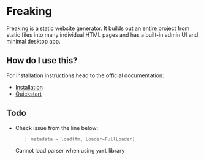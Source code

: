 # Freaking

Freaking is a static website generator. It builds out an entire project
from static files into many individual HTML pages and has a built-in
admin UI and minimal desktop app.

## How do I use this?

For installation instructions head to the official documentation:

- [Installation](https://media.giphy.com/media/gfZDFckDJhoqgJWGYv/giphy.gif)
- [Quickstart](https://media.giphy.com/media/gfZDFckDJhoqgJWGYv/giphy.gif)

## Todo

- Check issue from the line below:

  > `metadata = load(fm, Loader=FullLoader)`

  Cannot load parser when using `yaml` library
